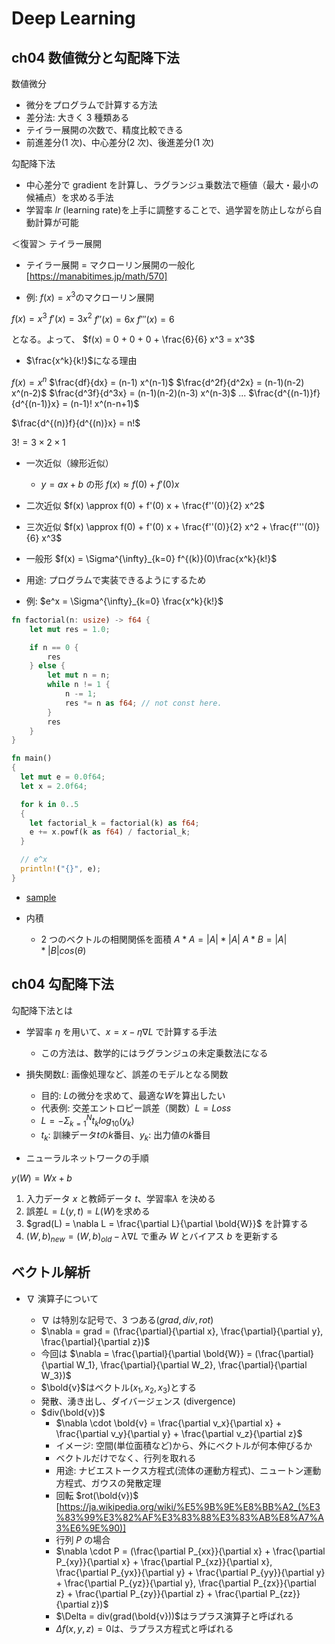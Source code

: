 # Deep Learning

## ch04 数値微分と勾配降下法

数値微分

- 微分をプログラムで計算する方法
- 差分法: 大きく 3 種類ある
- テイラー展開の次数で、精度比較できる
- 前進差分(1 次)、中心差分(2 次)、後進差分(1 次)

勾配降下法

- 中心差分で gradient を計算し、ラグランジュ乗数法で極値（最大・最小の候補点）を求める手法
- 学習率 $lr$ (learning rate)を上手に調整することで、過学習を防止しながら自動計算が可能

＜復習＞ テイラー展開

- テイラー展開 = マクローリン展開の一般化
  [https://manabitimes.jp/math/570]

- 例: $f(x) = x^3$のマクローリン展開

$f(x) = x^3$
$f'(x) = 3x^2$
$f''(x) = 6x$
$f'''(x) = 6$

となる。よって、
$f(x) = 0 + 0 + 0 + \frac{6}{6} x^3 = x^3$

- $\frac{x^k}{k!}$になる理由

$f(x) = x^n$
$\frac{df}{dx} = (n-1) x^(n-1)$
$\frac{d^2f}{d^2x} = (n-1)(n-2) x^(n-2)$
$\frac{d^3f}{d^3x} = (n-1)(n-2)(n-3) x^(n-3)$
...
$\frac{d^{(n-1)}f}{d^{(n-1)}x} = (n-1)! x^(n-n+1)$

$\frac{d^{(n)}f}{d^{(n)}x} = n!$

$3! = 3 × 2 × 1$

- 一次近似（線形近似）

  - $y = ax + b$ の形
    $f(x) \approx f(0) +  f'(0) x$

- 二次近似
  $f(x) \approx f(0) + f'(0) x + \frac{f''(0)}{2} x^2$

- 三次近似
  $f(x) \approx f(0) + f'(0) x + \frac{f''(0)}{2} x^2 + \frac{f'''(0)}{6} x^3$

- 一般形
  $f(x) = \Sigma^{\infty}_{k=0} f^{(k)}(0)\frac{x^k}{k!}$

- 用途: プログラムで実装できるようにするため
- 例: $e^x = \Sigma^{\infty}_{k=0} \frac{x^k}{k!}$

```rust
fn factorial(n: usize) -> f64 {
    let mut res = 1.0;

    if n == 0 {
        res
    } else {
        let mut n = n;
        while n != 1 {
            n -= 1;
            res *= n as f64; // not const here.
        }
        res
    }
}

fn main()
{
  let mut e = 0.0f64;
  let x = 2.0f64;

  for k in 0..5
  {
    let factorial_k = factorial(k) as f64;
    e += x.powf(k as f64) / factorial_k;
  }

  // e^x
  println!("{}", e);
}
```

- [sample](https://play.rust-lang.org/?version=stable&mode=debug&edition=2021&gist=7131e73cd764668b7e2f494a01a0f7b1)

- 内積

  - 2 つのベクトルの相関関係を面積
    $A * A = |A| * |A|$
    $A * B = |A| * |B| cos(\theta)$

## ch04 勾配降下法

勾配降下法とは

- 学習率 $\eta$ を用いて、$x = x - \eta \nabla L$ で計算する手法

  - この方法は、数学的にはラグランジュの未定乗数法になる

- 損失関数$L$: 画像処理など、誤差のモデルとなる関数

  - 目的: $L$の微分を求めて、最適な$W$を算出したい
  - 代表例: 交差エントロピー誤差（関数）$L = Loss$
  - $L = - \Sigma^{N}_{k = 1} t_k log_{10}(y_k)$
  - $t_k$: 訓練データ$t$の$k$番目、$y_k$: 出力値の$k$番目

- ニューラルネットワークの手順

$y(W) = Wx + b$

1. 入力データ $x$ と教師データ $t$、学習率$\lambda$ を決める
2. 誤差$L = L(y, t) = L(W)$を求める
3. $grad(L) = \nabla L = \frac{\partial L}{\partial \bold{W}}$ を計算する
4. $(W, b)_{new} = (W, b)_{old} - \lambda \nabla L$ で重み $W$ とバイアス $b$ を更新する

## ベクトル解析

- $\nabla$ 演算子について

  - $\nabla$ は特別な記号で、3 つある($grad, div, rot$)
  - $\nabla = grad = (\frac{\partial}{\partial x}, \frac{\partial}{\partial y}, \frac{\partial}{\partial z})$
  - 今回は
    $\nabla = \frac{\partial}{\partial \bold{W}} = (\frac{\partial}{\partial W_1}, \frac{\partial}{\partial W_2}, \frac{\partial}{\partial W_3})$
  - $\bold{v}$はベクトル$(x_1, x_2, x_3)$とする
  - 発散、湧き出し、ダイバージェンス (divergence)
  - $div(\bold{v})$
    - $\nabla \cdot \bold{v} = \frac{\partial v_x}{\partial x} + \frac{\partial v_y}{\partial y} + \frac{\partial v_z}{\partial z}$
    - イメージ: 空間(単位面積など)から、外にベクトルが何本伸びるか
    - ベクトルだけでなく、行列を取れる
    - 用途: ナビエストークス方程式(流体の運動方程式)、ニュートン運動方程式、ガウスの発散定理
    - 回転 $rot(\bold{v})$ [https://ja.wikipedia.org/wiki/%E5%9B%9E%E8%BB%A2_(%E3%83%99%E3%82%AF%E3%83%88%E3%83%AB%E8%A7%A3%E6%9E%90)]
    - 行列 $P$ の場合
    - $\nabla \cdot P = (\frac{\partial P_{xx}}{\partial x} + \frac{\partial P_{xy}}{\partial x} + \frac{\partial P_{xz}}{\partial x}, \frac{\partial P_{yx}}{\partial y} + \frac{\partial P_{yy}}{\partial y} + \frac{\partial P_{yz}}{\partial y}, \frac{\partial P_{zx}}{\partial z} + \frac{\partial P_{zy}}{\partial z} + \frac{\partial P_{zz}}{\partial z})$
    - $\Delta = div(grad(\bold{v}))$はラプラス演算子と呼ばれる
    - $\Delta f(x, y, z) = 0$は、ラプラス方程式と呼ばれる

